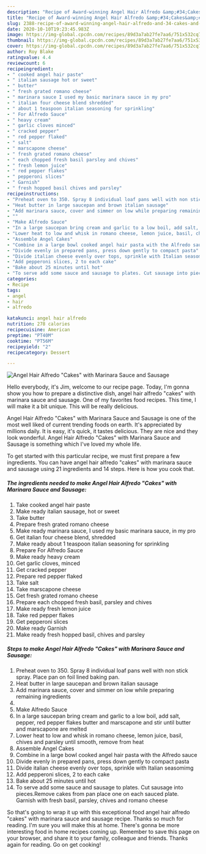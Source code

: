 ```yaml
---
description: "Recipe of Award-winning Angel Hair Alfredo &amp;#34;Cakes&amp;#34; with Marinara Sauce and Sausage"
title: "Recipe of Award-winning Angel Hair Alfredo &amp;#34;Cakes&amp;#34; with Marinara Sauce and Sausage"
slug: 2388-recipe-of-award-winning-angel-hair-alfredo-and-34-cakes-and-34-with-marinara-sauce-and-sausage
date: 2020-10-10T19:23:45.983Z
image: https://img-global.cpcdn.com/recipes/89d3a7ab27fe7aa6/751x532cq70/angel-hair-alfredo-cakes-with-marinara-sauce-and-sausage-recipe-main-photo.jpg
thumbnail: https://img-global.cpcdn.com/recipes/89d3a7ab27fe7aa6/751x532cq70/angel-hair-alfredo-cakes-with-marinara-sauce-and-sausage-recipe-main-photo.jpg
cover: https://img-global.cpcdn.com/recipes/89d3a7ab27fe7aa6/751x532cq70/angel-hair-alfredo-cakes-with-marinara-sauce-and-sausage-recipe-main-photo.jpg
author: Roy Blake
ratingvalue: 4.4
reviewcount: 6
recipeingredient:
- " cooked angel hair paste"
- " italian sausage hot or sweet"
- " butter"
- " fresh grated romano cheese"
- " marinara sauce I used my basic marinara sauce in my pro"
- " italian four cheese blend shredded"
- " about 1 teaspoon italian seasoning for sprinkling"
- " For Alfredo Sauce"
- " heavy cream"
- " garlic cloves minced"
- " cracked pepper"
- " red pepper flaked"
- " salt"
- " marscapone cheese"
- " fresh grated romano cheese"
- " each chopped fresh basil parsley and chives"
- " fresh lemon juice"
- " red pepper flakes"
- " pepperoni slices"
- " Garnish"
- " fresh hopped basil chives and parsley"
recipeinstructions:
- "Preheat oven to 350. Spray 8 individual loaf pans well with non stick spray. Place pan on foil lined baking pan."
- "Heat butter in large saucepan and brown italian sausage"
- "Add marinara sauce, cover and simmer on low while preparing remaining ingredients"
- ""
- "Make Alfredo Sauce"
- "In a large saucepan bring cream and garlic to a low boil, add salt, pepper, red pepper flakes butter and marscapone and stir until butter and marscapone are melted"
- "Lower heat to low and whisk in romano cheese, lemon juice, basil, chives and parsley until smooth, remove from heat"
- "Assemble Angel Cakes"
- "Combine in a large bowl cooked angel hair pasta with the Alfredo sauce"
- "Divide evenly in prepared pans, press down gently to compact pasta"
- "Divide italian cheese evenly over tops, sprinkle with Italian seasomimg"
- "Add pepperoni slices, 2 to each cake"
- "Bake about 25 minutes until hot"
- "To serve add some sauce and sausage to plates. Cut sausage into pieces.Remove cakes from pan place one on each sauced plate. Garnish with fresh basil, parsley, chives and romano cheese"
categories:
- Recipe
tags:
- angel
- hair
- alfredo

katakunci: angel hair alfredo 
nutrition: 278 calories
recipecuisine: American
preptime: "PT40M"
cooktime: "PT56M"
recipeyield: "2"
recipecategory: Dessert

---
```



![Angel Hair Alfredo &#34;Cakes&#34; with Marinara Sauce and Sausage](https://img-global.cpcdn.com/recipes/89d3a7ab27fe7aa6/751x532cq70/angel-hair-alfredo-cakes-with-marinara-sauce-and-sausage-recipe-main-photo.jpg)

Hello everybody, it's Jim, welcome to our recipe page. Today, I'm gonna show you how to prepare a distinctive dish, angel hair alfredo &#34;cakes&#34; with marinara sauce and sausage. One of my favorites food recipes. This time, I will make it a bit unique. This will be really delicious.

Angel Hair Alfredo &#34;Cakes&#34; with Marinara Sauce and Sausage is one of the most well liked of current trending foods on earth. It's appreciated by millions daily. It is easy, it's quick, it tastes delicious. They are nice and they look wonderful. Angel Hair Alfredo &#34;Cakes&#34; with Marinara Sauce and Sausage is something which I've loved my whole life.




To get started with this particular recipe, we must first prepare a few ingredients. You can have angel hair alfredo &#34;cakes&#34; with marinara sauce and sausage using 21 ingredients and 14 steps. Here is how you cook that.

<!--inarticleads1-->

##### The ingredients needed to make Angel Hair Alfredo &#34;Cakes&#34; with Marinara Sauce and Sausage:

1. Take  cooked angel hair paste
1. Make ready  italian sausage, hot or sweet
1. Take  butter
1. Prepare  fresh grated romano cheese
1. Make ready  marinara sauce, I used my basic marinara sauce, in my pro
1. Get  italian four cheese blend, shredded
1. Make ready  about 1 teaspoon italian seasoning for sprinkling
1. Prepare  For Alfredo Sauce
1. Make ready  heavy cream
1. Get  garlic cloves, minced
1. Get  cracked pepper
1. Prepare  red pepper flaked
1. Take  salt
1. Take  marscapone cheese
1. Get  fresh grated romano cheese
1. Prepare  each chopped fresh basil, parsley and chives
1. Make ready  fresh lemon juice
1. Take  red pepper flakes
1. Get  pepperoni slices
1. Make ready  Garnish
1. Make ready  fresh hopped basil, chives and parsley




<!--inarticleads2-->

##### Steps to make Angel Hair Alfredo &#34;Cakes&#34; with Marinara Sauce and Sausage:

1. Preheat oven to 350. Spray 8 individual loaf pans well with non stick spray. Place pan on foil lined baking pan.
1. Heat butter in large saucepan and brown italian sausage
1. Add marinara sauce, cover and simmer on low while preparing remaining ingredients
1. 
1. Make Alfredo Sauce
1. In a large saucepan bring cream and garlic to a low boil, add salt, pepper, red pepper flakes butter and marscapone and stir until butter and marscapone are melted
1. Lower heat to low and whisk in romano cheese, lemon juice, basil, chives and parsley until smooth, remove from heat
1. Assemble Angel Cakes
1. Combine in a large bowl cooked angel hair pasta with the Alfredo sauce
1. Divide evenly in prepared pans, press down gently to compact pasta
1. Divide italian cheese evenly over tops, sprinkle with Italian seasomimg
1. Add pepperoni slices, 2 to each cake
1. Bake about 25 minutes until hot
1. To serve add some sauce and sausage to plates. Cut sausage into pieces.Remove cakes from pan place one on each sauced plate. Garnish with fresh basil, parsley, chives and romano cheese




So that's going to wrap it up with this exceptional food angel hair alfredo &#34;cakes&#34; with marinara sauce and sausage recipe. Thanks so much for reading. I'm sure you will make this at home. There's gonna be more interesting food in home recipes coming up. Remember to save this page on your browser, and share it to your family, colleague and friends. Thanks again for reading. Go on get cooking!
